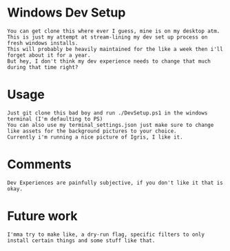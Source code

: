 # Windows Dev Setup

    You can get clone this where ever I guess, mine is on my desktop atm.
    This is just my attempt at stream-lining my dev set up process on fresh windows installs.
    This will probably be heavily maintained for the like a week then i'll forget about it for a year.
    But hey, I don't think my dev experience needs to change that much during that time right?

# Usage

    Just git clone this bad boy and run ./DevSetup.ps1 in the windows terminal (I'm defaulting to PS)
    You can also use my terminal_settings.json just make sure to change like assets for the background pictures to your choice.
    Currently i'm running a nice picture of Igris, I like it.

# Comments

    Dev Experiences are painfully subjective, if you don't like it that is okay.

# Future work

    I'mma try to make like, a dry-run flag, specific filters to only install certain things and some stuff like that.
